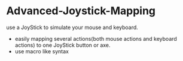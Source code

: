 # Advanced-Joystick-Mapping
use a JoyStick to simulate your mouse and keyboard.

* easily mapping several actions(both mouse actions and keyboard actions) to one JoyStick button or axe.
* use macro like syntax
